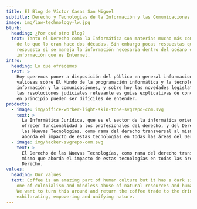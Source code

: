 ```yaml
---
title: El Blog de Víctor Casas San Miguel
subtitle: Derecho y Tecnologías de la Información y las Comunicaciones
image: img/law-technology-lw.jpg
blurb:
  heading: ¿Por qué otro Blog?
  text: Tanto el Derecho como la Informática son materias mucho más complejas hoy
    de lo que lo eran hace dos décadas. Sin embargo pocas respuestas quedan sin
    respuesta si se maneja la información necesaria dentro del océano de
    información que es Internet.
intro:
  heading: Lo que ofrecemos
  text: >
    Hoy queremos poner a disposición del público en general informaciones
    valiosas sobre El Mundo de la programación informática y la tecnología de la
    información y la comunicaciones, y sobre hoy las novedades legislativas, hoy
    las resoluciones judiciales relevante es guías explicativas de conceptos que
    en principio pueden ser difíciles de entender.
products:
  - image: img/office-worker-light-skin-tone-svgrepo-com.svg
    text: >
      La Informática Jurídica, que es el sector de la informática orientado a
      ofrecer funcionalidad a los profesionales del derecho, y del Derecho de
      las Nuevas Tecnologías, como rama del derecho transversal al mismo que
      aborda el impacto de estas tecnologías en todas las áreas del Derecho.
  - image: img/hacker-svgrepo-com.svg
    text: >
      El Derecho de las Nuevas Tecnologías, como rama del derecho transversal al
      mismo que aborda el impacto de estas tecnologías en todas las áreas del
      Derecho.
values:
  heading: Our values
  text: Coffee is an amazing part of human culture but it has a dark side too –
    one of colonialism and mindless abuse of natural resources and human lives.
    We want to turn this around and return the coffee trade to the drink’s
    exhilarating, empowering and unifying nature.
---
```

